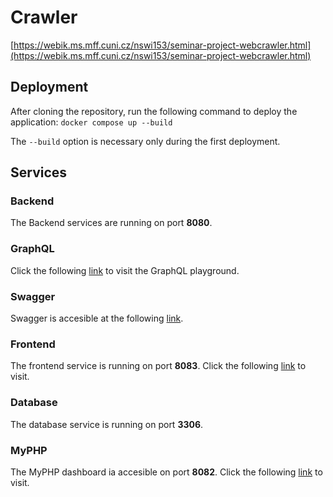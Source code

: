 # Crawler
[https://webik.ms.mff.cuni.cz/nswi153/seminar-project-webcrawler.html](https://webik.ms.mff.cuni.cz/nswi153/seminar-project-webcrawler.html)

## Deployment
After cloning the repository, run the following command to deploy the application:
```docker compose up --build```

The ```--build``` option is necessary only during the first deployment. 


## Services

### Backend
The Backend services are running on port **8080**. 

### GraphQL
Click the following [link](http://localhost:8080/playground) to visit the GraphQL playground.

### Swagger
Swagger is accesible at the following [link]( http://localhost:8080/swagger/index.html).

### Frontend
The frontend service is running on port **8083**. 
Click the following [link](http://localhost:8083/) to visit.

### Database
The database service is running on port **3306**. 

### MyPHP
The MyPHP dashboard ia accesible on port **8082**. 
Click the following [link](http://localhost:8082/) to visit.
